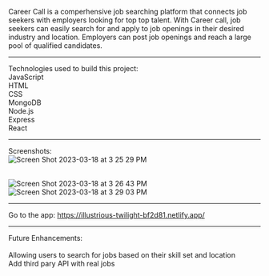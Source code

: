 Career Call is a comperhensive job searching platform that connects job seekers with employers looking for top
top talent. With Career call, job seekers can easily search for and apply to job openings in their desired industry 
and location. Employers can post job openings and reach a large pool of qualified candidates.

_________________________________________________________________________________________________________________

Technologies used to build this project:<br>
JavaScript<br>
HTML<br>
CSS<br>
MongoDB<br>
Node.js<br>
Express<br>
React<br>

_________________________________________________________________________________________________________________

Screenshots:<br>
![Screen Shot 2023-03-18 at 3 25 29 PM](https://user-images.githubusercontent.com/114305946/226133505-c338ab9f-9cbe-4031-a2a8-927954574f88.png)

<br>![Screen Shot 2023-03-18 at 3 26 43 PM](https://user-images.githubusercontent.com/114305946/226133376-72afe413-0362-4613-ac81-563710396b9f.png)
<br>
![Screen Shot 2023-03-18 at 3 29 03 PM](https://user-images.githubusercontent.com/114305946/226133499-7f0dfa16-ad9b-471d-8616-ed03a2f274da.png)




_________________________________________________________________________________________________________________

Go to the app: https://illustrious-twilight-bf2d81.netlify.app/

_________________________________________________________________________________________________________________

Future Enhancements: <br>
<br>
Allowing users to search for jobs based on their skill set and location
<br>
Add third pary API with real jobs


